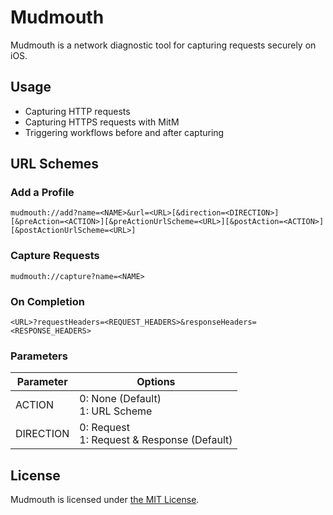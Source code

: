 # Mudmouth

Mudmouth is a network diagnostic tool for capturing requests securely on iOS.

## Usage

- Capturing HTTP requests
- Capturing HTTPS requests with MitM
- Triggering workflows before and after capturing

## URL Schemes

### Add a Profile

```
mudmouth://add?name=<NAME>&url=<URL>[&direction=<DIRECTION>][&preAction=<ACTION>][&preActionUrlScheme=<URL>][&postAction=<ACTION>][&postActionUrlScheme=<URL>]
```

### Capture Requests

```
mudmouth://capture?name=<NAME>
```

### On Completion

```
<URL>?requestHeaders=<REQUEST_HEADERS>&responseHeaders=<RESPONSE_HEADERS>
```

### Parameters

| Parameter | Options                                       |
|-----------|-----------------------------------------------|
| ACTION    | 0: None (Default)<br>1: URL Scheme            |
| DIRECTION | 0: Request<br>1: Request & Response (Default) |

## License

Mudmouth is licensed under [the MIT License](/LICENSE).
